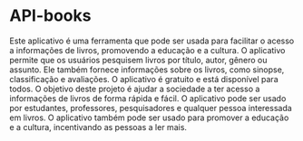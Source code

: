 # API-books

Este aplicativo é uma ferramenta que pode ser usada para facilitar o acesso a informações de livros, promovendo a educação e a cultura. O aplicativo permite que os usuários pesquisem livros por título, autor, gênero ou assunto. Ele também fornece informações sobre os livros, como sinopse, classificação e avaliações. O aplicativo é gratuito e está disponível para todos. O objetivo deste projeto é ajudar a sociedade a ter acesso a informações de livros de forma rápida e fácil. O aplicativo pode ser usado por estudantes, professores, pesquisadores e qualquer pessoa interessada em livros. O aplicativo também pode ser usado para promover a educação e a cultura, incentivando as pessoas a ler mais.

